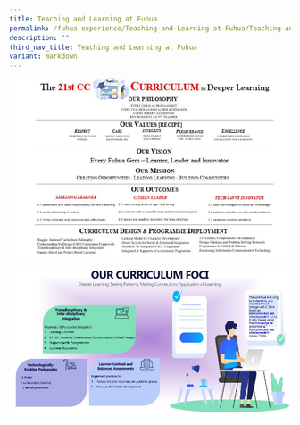 ```yaml
---
title: Teaching and Learning at Fuhua
permalink: /fuhua-experience/Teaching-and-Learning-at-Fuhua/Teaching-and-Learning-at-Fuhua/
description: ""
third_nav_title: Teaching and Learning at Fuhua
variant: markdown
---
```

![](/images/Fuhua%20Experience/Teaching%20and%20Learning%20@%20Fuhua/Teaching%20and%20Learning%20@%20Fuhua/T1.jpg)

![](/images/Fuhua%20Experience/Teaching%20and%20Learning%20@%20Fuhua/Teaching%20and%20Learning%20@%20Fuhua/T2.jpg)